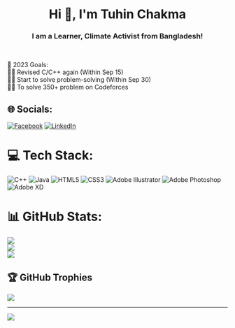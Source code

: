 <h1 align="center">Hi 👋, I'm Tuhin Chakma</h1>
<h3 align="center">I am a Learner, Climate Activist from Bangladesh!</h3> <br>

🥅 2023 Goals:<br>
🧑‍💻 Revised C/C++ again (Within Sep 15)<br>
🧑‍💻 Start to solve problem-solving (Within Sep 30)<br>
🧑‍💻 To solve 350+ problem on Codeforces<br>


## 🌐 Socials:
[![Facebook](https://img.shields.io/badge/Facebook-%231877F2.svg?logo=Facebook&logoColor=white)](https://facebook.com/iamtuhinchakma) [![LinkedIn](https://img.shields.io/badge/LinkedIn-%230077B5.svg?logo=linkedin&logoColor=white)](https://linkedin.com/in/iamtuhinchakma) 

# 💻 Tech Stack:
![C++](https://img.shields.io/badge/c++-%2300599C.svg?style=for-the-badge&logo=c%2B%2B&logoColor=white) ![Java](https://img.shields.io/badge/java-%23ED8B00.svg?style=for-the-badge&logo=java&logoColor=white) ![HTML5](https://img.shields.io/badge/html5-%23E34F26.svg?style=for-the-badge&logo=html5&logoColor=white) ![CSS3](https://img.shields.io/badge/css3-%231572B6.svg?style=for-the-badge&logo=css3&logoColor=white) ![Adobe Illustrator](https://img.shields.io/badge/adobeillustrator-%23FF9A00.svg?style=for-the-badge&logo=adobeillustrator&logoColor=white) ![Adobe Photoshop](https://img.shields.io/badge/adobephotoshop-%2331A8FF.svg?style=for-the-badge&logo=adobephotoshop&logoColor=white) ![Adobe XD](https://img.shields.io/badge/Adobe%20XD-470137?style=for-the-badge&logo=Adobe%20XD&logoColor=#FF61F6)
# 📊 GitHub Stats:
![](https://github-readme-stats.vercel.app/api?username=iamtuhinchakma&theme=radical&hide_border=false&include_all_commits=false&count_private=false)<br/>
![](https://github-readme-streak-stats.herokuapp.com/?user=iamtuhinchakma&theme=radical&hide_border=false)<br/>
![](https://github-readme-stats.vercel.app/api/top-langs/?username=iamtuhinchakma&theme=radical&hide_border=false&include_all_commits=false&count_private=false&layout=compact)

## 🏆 GitHub Trophies
![](https://github-profile-trophy.vercel.app/?username=iamtuhinchakma&theme=chalk&no-frame=false&no-bg=true&margin-w=4)

---
[![](https://visitcount.itsvg.in/api?id=iamtuhinchakma&icon=0&color=0)](https://visitcount.itsvg.in)

<!-- Proudly created with GPRM ( https://gprm.itsvg.in ) -->
